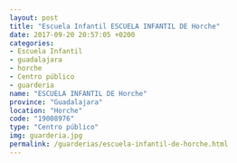 ```yaml
---
layout: post
title: "Escuela Infantil ESCUELA INFANTIL DE Horche"
date: 2017-09-20 20:57:05 +0200
categories:
- Escuela Infantil
- guadalajara
- horche
- Centro público
- guarderia
name: "ESCUELA INFANTIL DE Horche"
province: "Guadalajara"
location: "Horche"
code: "19008976"
type: "Centro público"
img: guarderia.jpg
permalink: /guarderias/escuela-infantil-de-horche.html
---
```

